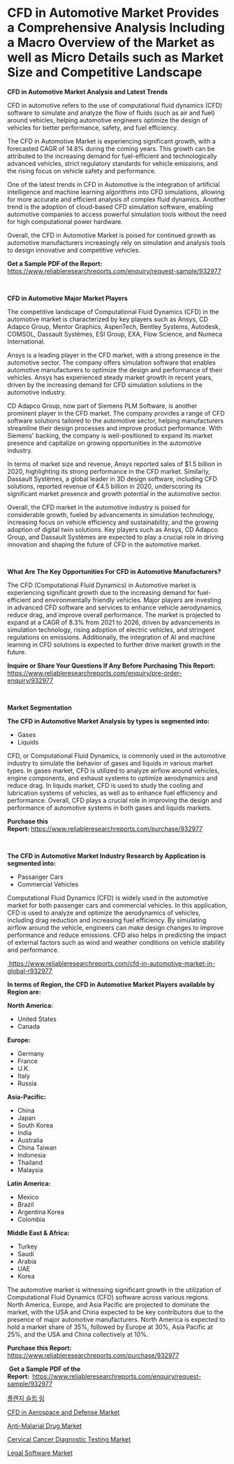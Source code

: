 <p><h1>CFD in Automotive Market Provides a Comprehensive Analysis Including a Macro Overview of the Market as well as Micro Details such as Market Size and Competitive Landscape</h1></p><p><strong>CFD in Automotive Market Analysis and Latest Trends</strong></p>
<p><p>CFD in automotive refers to the use of computational fluid dynamics (CFD) software to simulate and analyze the flow of fluids (such as air and fuel) around vehicles, helping automotive engineers optimize the design of vehicles for better performance, safety, and fuel efficiency.</p><p>The CFD in Automotive Market is experiencing significant growth, with a forecasted CAGR of 14.8% during the coming years. This growth can be attributed to the increasing demand for fuel-efficient and technologically advanced vehicles, strict regulatory standards for vehicle emissions, and the rising focus on vehicle safety and performance.</p><p>One of the latest trends in CFD in Automotive is the integration of artificial intelligence and machine learning algorithms into CFD simulations, allowing for more accurate and efficient analysis of complex fluid dynamics. Another trend is the adoption of cloud-based CFD simulation software, enabling automotive companies to access powerful simulation tools without the need for high computational power hardware.</p><p>Overall, the CFD in Automotive Market is poised for continued growth as automotive manufacturers increasingly rely on simulation and analysis tools to design innovative and competitive vehicles.</p></p>
<p><strong>Get a Sample PDF of the Report:&nbsp;</strong> <a href="https://www.reliableresearchreports.com/enquiry/request-sample/932977">https://www.reliableresearchreports.com/enquiry/request-sample/932977</a></p>
<p>&nbsp;</p>
<p><strong>CFD in Automotive Major Market Players</strong></p>
<p><p>The competitive landscape of Computational Fluid Dynamics (CFD) in the automotive market is characterized by key players such as Ansys, CD Adapco Group, Mentor Graphics, AspenTech, Bentley Systems, Autodesk, COMSOL, Dassault Systèmes, ESI Group, EXA, Flow Science, and Numeca International.</p><p>Ansys is a leading player in the CFD market, with a strong presence in the automotive sector. The company offers simulation software that enables automotive manufacturers to optimize the design and performance of their vehicles. Ansys has experienced steady market growth in recent years, driven by the increasing demand for CFD simulation solutions in the automotive industry.</p><p>CD Adapco Group, now part of Siemens PLM Software, is another prominent player in the CFD market. The company provides a range of CFD software solutions tailored to the automotive sector, helping manufacturers streamline their design processes and improve product performance. With Siemens' backing, the company is well-positioned to expand its market presence and capitalize on growing opportunities in the automotive industry.</p><p>In terms of market size and revenue, Ansys reported sales of $1.5 billion in 2020, highlighting its strong performance in the CFD market. Similarly, Dassault Systèmes, a global leader in 3D design software, including CFD solutions, reported revenue of €4.5 billion in 2020, underscoring its significant market presence and growth potential in the automotive sector.</p><p>Overall, the CFD market in the automotive industry is poised for considerable growth, fueled by advancements in simulation technology, increasing focus on vehicle efficiency and sustainability, and the growing adoption of digital twin solutions. Key players such as Ansys, CD Adapco Group, and Dassault Systèmes are expected to play a crucial role in driving innovation and shaping the future of CFD in the automotive market.</p></p>
<p>&nbsp;</p>
<p><strong>What Are The Key Opportunities For CFD in Automotive Manufacturers?</strong></p>
<p><p>The CFD (Computational Fluid Dynamics) in Automotive market is experiencing significant growth due to the increasing demand for fuel-efficient and environmentally friendly vehicles. Major players are investing in advanced CFD software and services to enhance vehicle aerodynamics, reduce drag, and improve overall performance. The market is projected to expand at a CAGR of 8.3% from 2021 to 2026, driven by advancements in simulation technology, rising adoption of electric vehicles, and stringent regulations on emissions. Additionally, the integration of AI and machine learning in CFD solutions is expected to further drive market growth in the future.</p></p>
<p><strong>Inquire or Share Your Questions If Any Before Purchasing This Report:</strong> <a href="https://www.reliableresearchreports.com/enquiry/pre-order-enquiry/932977">https://www.reliableresearchreports.com/enquiry/pre-order-enquiry/932977</a></p>
<p>&nbsp;</p>
<p><strong>Market Segmentation</strong></p>
<p><strong>The CFD in Automotive Market Analysis by types is segmented into:</strong></p>
<p><ul><li>Gases</li><li>Liquids</li></ul></p>
<p><p>CFD, or Computational Fluid Dynamics, is commonly used in the automotive industry to simulate the behavior of gases and liquids in various market types. In gases market, CFD is utilized to analyze airflow around vehicles, engine components, and exhaust systems to optimize aerodynamics and reduce drag. In liquids market, CFD is used to study the cooling and lubrication systems of vehicles, as well as to enhance fuel efficiency and performance. Overall, CFD plays a crucial role in improving the design and performance of automotive systems in both gases and liquids markets.</p></p>
<p><strong>Purchase this Report:&nbsp;</strong><a href="https://www.reliableresearchreports.com/purchase/932977">https://www.reliableresearchreports.com/purchase/932977</a></p>
<p>&nbsp;</p>
<p><strong>The CFD in Automotive Market Industry Research by Application is segmented into:</strong></p>
<p><ul><li>Passanger Cars</li><li>Commercial Vehicles</li></ul></p>
<p><p>Computational Fluid Dynamics (CFD) is widely used in the automotive market for both passenger cars and commercial vehicles. In this application, CFD is used to analyze and optimize the aerodynamics of vehicles, including drag reduction and increasing fuel efficiency. By simulating airflow around the vehicle, engineers can make design changes to improve performance and reduce emissions. CFD also helps in predicting the impact of external factors such as wind and weather conditions on vehicle stability and performance.</p></p>
<p><a href="https://www.reliableresearchreports.com/cfd-in-automotive-market-in-global-r932977">&nbsp;https://www.reliableresearchreports.com/cfd-in-automotive-market-in-global-r932977</a></p>
<p><strong>In terms of Region, the CFD in Automotive Market Players available by Region are:</strong></p>
<p>
    <p> <strong> North America: </strong>
        <ul>
            <li>United States</li>
            <li>Canada</li>
        </ul>
        </p> 
    <p> <strong> Europe: </strong>
        <ul>
            <li>Germany</li>
            <li>France</li>
            <li>U.K.</li>
            <li>Italy</li>
            <li>Russia</li>
        </ul>
        </p> 
    <p> <strong> Asia-Pacific: </strong>
        <ul>
            <li>China</li>
            <li>Japan</li>
            <li>South Korea</li>
            <li>India</li>
            <li>Australia</li>
            <li>China Taiwan</li>
            <li>Indonesia</li>
            <li>Thailand</li>
            <li>Malaysia</li>
        </ul>
        </p> 
    <p> <strong> Latin America: </strong>
        <ul>
            <li>Mexico</li>
            <li>Brazil</li>
            <li>Argentina Korea</li>
            <li>Colombia</li>
        </ul>
        </p> 
    <p> <strong> Middle East & Africa: </strong>
        <ul>
            <li>Turkey</li>
            <li>Saudi</li>
            <li>Arabia</li>
            <li>UAE</li>
            <li>Korea</li>
        </ul>
    </p>
    </p>
<p><p>The automotive market is witnessing significant growth in the utilization of Computational Fluid Dynamics (CFD) software across various regions. North America, Europe, and Asia Pacific are projected to dominate the market, with the USA and China expected to be key contributors due to the presence of major automotive manufacturers. North America is expected to hold a market share of 35%, followed by Europe at 30%, Asia Pacific at 25%, and the USA and China collectively at 10%.</p></p>
<p><strong>Purchase this Report: </strong><a href="https://www.reliableresearchreports.com/purchase/932977">https://www.reliableresearchreports.com/purchase/932977</a></p>
<p>&nbsp;<strong>Get a Sample PDF of the Report:&nbsp;&nbsp;</strong><a href="https://www.reliableresearchreports.com/enquiry/request-sample/932977">https://www.reliableresearchreports.com/enquiry/request-sample/932977</a></p>
<p><strong></strong></p>
<p><p><a href="https://github.com/langcat852024/Market-Research-Report-List-2/blob/main/1362876108177.md">플랜지 슬립 링</a></p><p><a href="https://github.com/mharielmesa/Market-Research-Report-List-4/blob/main/cfd-in-aerospace-and-defense-market.md">CFD in Aerospace and Defense Market</a></p><p><a href="https://issuu.com/reportprime-2/docs/anti-malarial-drug-market-size-2030_a65b4ca8a355d1">Anti-Malarial Drug Market</a></p><p><a href="https://github.com/dringals/Market-Research-Report-List-5/blob/main/cervical-cancer-diagnostic-testing-market.md">Cervical Cancer Diagnostic Testing Market</a></p><p><a href="https://medium.com/@adam.churchill89678/legal-software-market-research-report-includes-analysis-on-market-size-share-and-growth-rate-at-9-4-045a168b0957">Legal Software Market</a></p></p>
